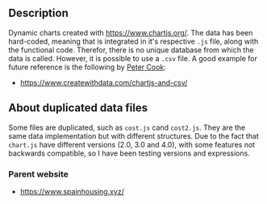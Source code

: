 ## Description

Dynamic charts created with https://www.chartjs.org/. The data has been hard-coded, meaning that is integrated in it's respective ``.js`` file, along with the functional code. Therefor, there is no unique database from which the data is called. However, it is possible to use a ``.csv`` file. A good example for future reference is the following by [Peter Cook](https://twitter.com/peter_r_cook):

- https://www.createwithdata.com/chartjs-and-csv/

## About duplicated data files

Some files are duplicated, such as ``cost.js`` cand ``cost2.js``. They are the same data implementation but with different structures. Due to the fact that ``chart.js`` have different versions (2.0, 3.0 and 4.0), with some features not backwards compatible, so I have been testing versions and expressions.

### Parent website

- https://www.spainhousing.xyz/
